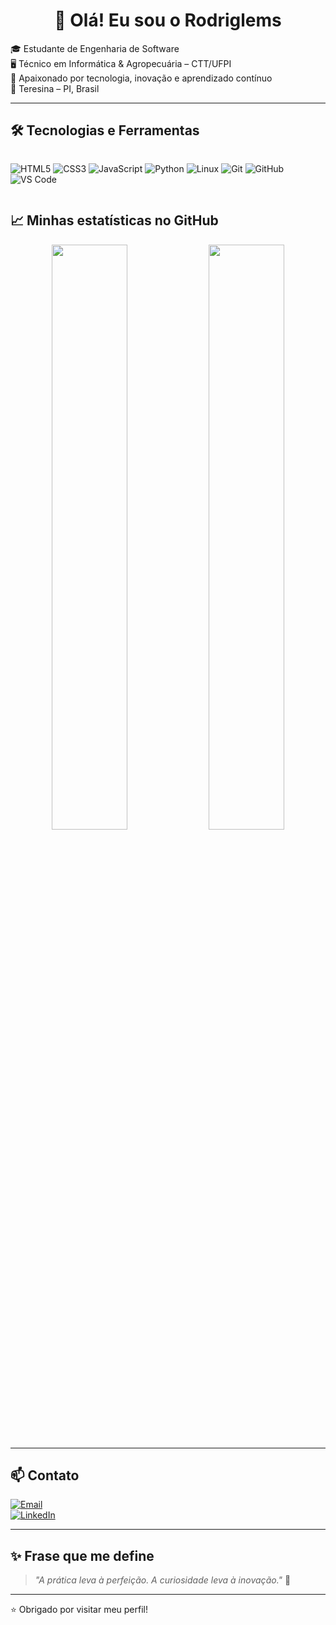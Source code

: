 <h1 align="center">👋 Olá! Eu sou o Rodriglems</h1>

<p align="left">
🎓 Estudante de Engenharia de Software <br>
🖥️ Técnico em Informática & Agropecuária – CTT/UFPI <br>
🌱 Apaixonado por tecnologia, inovação e aprendizado contínuo <br>
📍 Teresina – PI, Brasil
</p>

---

## 🛠️ Tecnologias e Ferramentas

<div style="display: flex; flex-wrap: wrap;">
  
![HTML5](https://img.shields.io/badge/HTML5-E34F26?style=for-the-badge&logo=html5&logoColor=fff)
![CSS3](https://img.shields.io/badge/CSS3-1572B6?style=for-the-badge&logo=css3&logoColor=fff)
![JavaScript](https://img.shields.io/badge/JavaScript-F7DF1E?style=for-the-badge&logo=javascript&logoColor=000)
![Python](https://img.shields.io/badge/Python-3776AB?style=for-the-badge&logo=python&logoColor=fff)
![Linux](https://img.shields.io/badge/Linux-DarkGreen?style=for-the-badge&logo=linux&logoColor=fff)
![Git](https://img.shields.io/badge/Git-F05032?style=for-the-badge&logo=git&logoColor=fff)
![GitHub](https://img.shields.io/badge/GitHub-000?style=for-the-badge&logo=github&logoColor=fff)
![VS Code](https://img.shields.io/badge/VS%20Code-007ACC?style=for-the-badge&logo=visual-studio-code&logoColor=fff)

</div>

## 📈 Minhas estatísticas no GitHub

<p align="center">
  <img width="49%" src="https://github-readme-stats.vercel.app/api?username=Rodriglems&show_icons=true&theme=radical" />
  <img width="49%" src="https://github-readme-stats.vercel.app/api/top-langs/?username=Rodriglems&layout=compact&theme=radical" />
</p>

---

## 📫 Contato

[![Email](https://img.shields.io/badge/E--mail-D14836?style=for-the-badge&logo=gmail&logoColor=fff)](mailto:seuemail@exemplo.com)  
[![LinkedIn](https://img.shields.io/badge/LinkedIn-0A66C2?style=for-the-badge&logo=linkedin&logoColor=fff)](https://linkedin.com/in/seuusuario)  
<!-- Adicione seu LinkedIn real aqui -->

---

## ✨ Frase que me define

> _"A prática leva à perfeição. A curiosidade leva à inovação."_ 🚀

---

⭐ Obrigado por visitar meu perfil!
